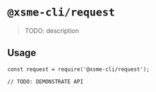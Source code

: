 # `@xsme-cli/request`

> TODO: description

## Usage

```
const request = require('@xsme-cli/request');

// TODO: DEMONSTRATE API
```
